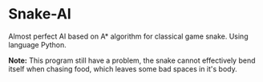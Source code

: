 # Snake-AI
Almost perfect AI based on A* algorithm for classical game snake. Using language Python.

**Note:**
This program still have a problem, the snake cannot effectively bend itself when chasing food, which leaves some bad spaces in it's body.
